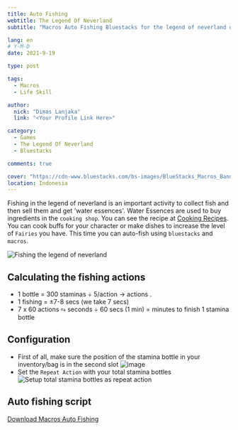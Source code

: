 ```yaml
---
title: Auto Fishing
webtitle: The Legend Of Neverland
subtitle: "Macros Auto Fishing Bluestacks for the legend of neverland download"

lang: en
# Y-M-D
date: 2021-9-19

type: post

tags:
  - Macros
  - Life Skill

author:
  nick: "Dimas Lanjaka"
  link: "<Your Profile Link Here>"

category:
  - Games
  - The Legend Of Neverland
  - Bluestacks

comments: true

cover: "https://cdn-www.bluestacks.com/bs-images/BlueStacks_Macros_Banner_EN.jpg"
location: Indonesia
---
```

  
Fishing in the legend of neverland is an important activity to collect fish and then sell them and get 'water essences'. Water Essences are used to buy ingredients in the `cooking shop`. You can see the recipe at [Cooking Recipes](/The%20Legend%20Of%20Neverland/Recipes.html).
You can cook buffs for your character or make dishes to increase the level of `Fairies` you have.
This time you can auto-fish using `bluestacks` and `macros`.

  ![Fishing the legend of neverland](https://user-images.githubusercontent.com/12471057/133905459-d00d586f-0b2e-4a43-abb9-cb726940bf3d.png)

  ## Calculating the fishing actions
<ul>
  <li><span>1 bottle = 300 staminas</span> &divide; 5/action &rarr; <span>
      <script>
        document.write(300 / 5);
      </script> actions
    </span>.</li>
  <li><span>1 fishing = &plusmn;7-8 secs (we take 7 secs)</span></li>
  <li><span>7 x 60 actions &erarr; <script>
        document.write(7 * 60)
      </script> seconds &divide; 60 secs (1 min)</span> = <span>
      <script>
        document.write(420 / 60)
      </script> minutes
    </span> <span>to finish 1 stamina bottle</span></li>
</ul>
  
  ## Configuration
  - First of all, make sure the position of the stamina bottle in your inventory/bag is in the second slot
    ![image](https://user-images.githubusercontent.com/12471057/133907462-bf07b4c7-10f2-46ce-ba61-076af0357232.png)
  - Set the `Repeat Action` with your total stamina bottles
    ![Setup total stamina bottles as repeat action](https://user-images.githubusercontent.com/12471057/133907408-c3505025-1e78-4353-bdc0-1c6e7672d742.png)
  
  ## Auto fishing script
  [Download Macros Auto Fishing](/The%20Legend%20Of%20Neverland/Macros/Auto%20Fishing%20%26%20Stamina.json)
